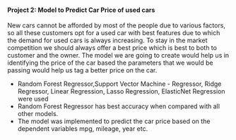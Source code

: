 
#### Project 2: Model to Predict Car Price of used cars
New cars cannot be afforded by most of the people due to various factors, so all these customers opt for a used car with best features due to which the demand for used cars is always increasing. To stay in the market competition we should always offer a best price which is best to both to customer and the owner. The model we are going to create would help us in identifying the price of the car based the parameters that we would be passing would help us tag a better price on the car.

* Random Forest Regressor,Support Vector Machine - Regressor, Ridge Regressor, Linear Regression, Lasso Regression, ElasticNet Regression were used
* Random Forest Regressor has best accuracy when compared with all other models.
* The model was implemented to predict the car price based on the dependent variables mpg, mileage, year etc.
